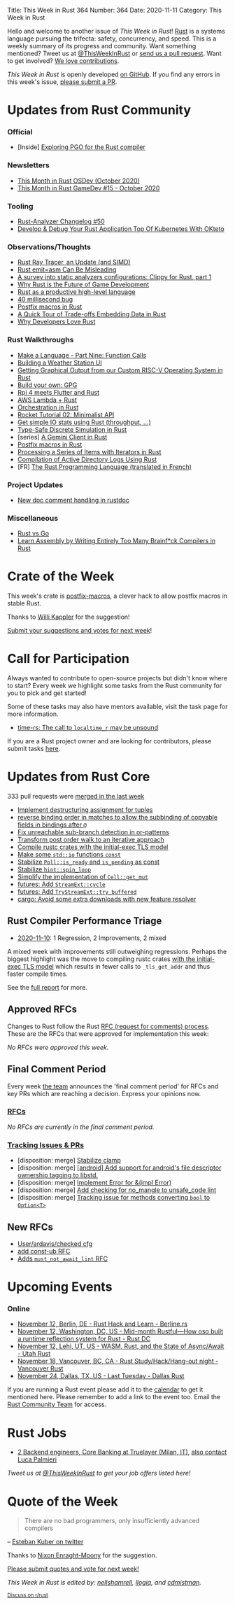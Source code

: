 Title: This Week in Rust 364
Number: 364
Date: 2020-11-11
Category: This Week in Rust

Hello and welcome to another issue of *This Week in Rust*!
[Rust](http://rust-lang.org) is a systems language pursuing the trifecta: safety, concurrency, and speed.
This is a weekly summary of its progress and community.
Want something mentioned? Tweet us at [@ThisWeekInRust](https://twitter.com/ThisWeekInRust) or [send us a pull request](https://github.com/rust-lang/this-week-in-rust).
Want to get involved? [We love contributions](https://github.com/rust-lang/rust/blob/master/CONTRIBUTING.md).

*This Week in Rust* is openly developed [on GitHub](https://github.com/rust-lang/this-week-in-rust).
If you find any errors in this week's issue, [please submit a PR](https://github.com/rust-lang/this-week-in-rust/pulls).

# Updates from Rust Community

### Official
* [Inside] [Exploring PGO for the Rust compiler](https://blog.rust-lang.org/inside-rust/2020/11/11/exploring-pgo-for-the-rust-compiler)

### Newsletters
* [This Month in Rust OSDev (October 2020)](https://rust-osdev.com/this-month/2020-10/)
* [This Month in Rust GameDev #15 - October 2020](https://rust-gamedev.github.io/posts/newsletter-015/)

### Tooling
* [Rust-Analyzer Changelog #50](https://rust-analyzer.github.io/thisweek/2020/11/09/changelog-50.html)
* [Develop & Debug Your Rust Application Top Of Kubernetes With OKteto](https://okteto.com/blog/getting-started-with-okteto-and-rust/)

### Observations/Thoughts
* [Rust Ray Tracer, an Update (and SIMD)](https://siliconsprawl.com/2020/11/06/simd-ray-tracer.html)
* [Rust emit=asm Can Be Misleading](https://siliconsprawl.com/2020/11/09/rust-emit-asm.html)
* [A survey into static analyzers configurations: Clippy for Rust, part 1](https://medium.com/monocodus/a-survey-into-static-analyzers-configurations-clippy-for-rust-part-1-5de50fd9326)
* [Why Rust is the Future of Game Development](https://thefuntastic.com/blog/why-rust-is-the-future-game-dev?)
* [Rust as a productive high-level language](https://omarabid.com/rust-high-level-language)
* [40 millisecond bug](https://vorner.github.io/2020/11/06/40-ms-bug.html)
* [Postfix macros in Rust](https://gist.github.com/est31/8d0465997ea920c5ba917cbbf80a822d)
* [A Quick Tour of Trade-offs Embedding Data in Rust](https://nickb.dev/blog/a-quick-tour-of-trade-offs-embedding-data-in-rust)
* [Why Developers Love Rust](https://ibraheem.ca/posts/why-devs-love-rust)

### Rust Walkthroughs
* [Make a Language - Part Nine: Function Calls](https://arzg.github.io/lang/9/)
* [Building a Weather Station UI](https://blog.kdubovikov.ml/articles/rust/ui/weather-station-ui)
* [Getting Graphical Output from our Custom RISC-V Operating System in Rust](https://blog.stephenmarz.com/2020/11/11/risc-v-os-using-rust-graphics/)
* [Build your own: GPG](https://andrewhalle.github.io/build-your-own/gpg)
* [Rpi 4 meets Flutter and Rust](https://dev.to/charliefoxtrot/rpi-4-meets-flutter-and-rust-23ma)
* [AWS Lambda + Rust](https://dev.to/rad_val_/aws-lambda-rust-292g)
* [Orchestration in Rust](https://dev.to/elasticrash/orchestration-in-rust-549b)
* [Rocket Tutorial 02: Minimalist API](https://dev.to/davidedelpapa/rocket-tutorial-02-minimalist-api-2kl6)
* [Get simple IO stats using Rust (throughput, ...)](https://dev.to/martichou/get-simple-io-stats-using-rust-throughput-47m4)
* [Type-Safe Discrete Simulation in Rust](https://dev.to/elshize/type-safe-discrete-simulation-in-rust-3n7d)
* [series] [A Gemini Client in Rust](https://dev.to/krowemoh/series/9524)
* [Postfix macros in Rust](https://gist.github.com/est31/8d0465997ea920c5ba917cbbf80a822d)
* [Processing a Series of Items with Iterators in Rust](https://blog.knoldus.com/processing-a-series-of-items-with-iterators-in-rust/)
* [Compilation of Active Directory Logs Using Rust](https://blog.knoldus.com/compilation-of-active-directory-logs-using-rust/)
* [FR] [The Rust Programming Language (translated in French)](https://jimskapt.github.io/rust-book-fr/)

### Project Updates
* [New doc comment handling in rustdoc](https://blog.guillaume-gomez.fr/articles/2020-11-11+New+doc+comment+handling+in+rustdoc)

### Miscellaneous
* [Rust vs Go](https://bitfieldconsulting.com/golang/rust-vs-go)
* [Learn Assembly by Writing Entirely Too Many Brainf*ck Compilers in Rust](https://github.com/pretzelhammer/rust-blog/blob/master/posts/too-many-brainfuck-compilers.md)

# Crate of the Week

This week's crate is [postfix-macros](https://github.com/est31/postfix-macros), a clever hack to allow postfix macros in stable Rust.

Thanks to [Willi Kappler](https://users.rust-lang.org/t/crate-of-the-week/2704/841) for the suggestion!

[Submit your suggestions and votes for next week][submit_crate]!

[submit_crate]: https://users.rust-lang.org/t/crate-of-the-week/2704

# Call for Participation

Always wanted to contribute to open-source projects but didn't know where to start?
Every week we highlight some tasks from the Rust community for you to pick and get started!

Some of these tasks may also have mentors available, visit the task page for more information.

* [time-rs: The call to `localtime_r` may be unsound](https://github.com/time-rs/time/issues/293)

If you are a Rust project owner and are looking for contributors, please submit tasks [here][guidelines].

[guidelines]: https://users.rust-lang.org/t/twir-call-for-participation/4821

# Updates from Rust Core

333 pull requests were [merged in the last week][merged]

[merged]: https://github.com/search?q=is%3Apr+org%3Arust-lang+is%3Amerged+merged%3A2020-11-02..2020-11-09

* [Implement destructuring assignment for tuples](https://github.com/rust-lang/rust/pull/78748)
* [reverse binding order in matches to allow the subbinding of copyable fields in bindings after `@`](https://github.com/rust-lang/rust/pull/78638)
* [Fix unreachable sub-branch detection in or-patterns](https://github.com/rust-lang/rust/pull/78167)
* [Transform post order walk to an iterative approach](https://github.com/rust-lang/rust/pull/78607)
* [Compile rustc crates with the initial-exec TLS model](https://github.com/rust-lang/rust/pull/78201)
* [Make some `std::io` functions `const`](https://github.com/rust-lang/rust/pull/78811)
* [Stabilize `Poll::is_ready` and `is_pending` as const](https://github.com/rust-lang/rust/pull/76227)
* [Stabilize `hint::spin_loop`](https://github.com/rust-lang/rust/pull/76097)
* [Simplify the implementation of `Cell::get_mut`](https://github.com/rust-lang/rust/pull/78735)
* [futures: Add `StreamExt::cycle`](https://github.com/rust-lang/futures-rs/pull/2252)
* [futures: Add `TryStreamExt::try_buffered`](https://github.com/rust-lang/futures-rs/pull/2245)
* [cargo: Avoid some extra downloads with new feature resolver](https://github.com/rust-lang/cargo/pull/8823)

## Rust Compiler Performance Triage

* [2020-11-10](https://github.com/rust-lang/rustc-perf/blob/master/triage/2020-11-10.md):
1 Regression, 2 Improvements, 2 mixed

A mixed week with improvements still outweighing regressions. Perhaps the biggest highlight was the move to compiling rustc crates [with the initial-exec TLS model](https://github.com/rust-lang/rust/pull/78201) which results in fewer calls to `_tls_get_addr` and thus faster compile times.

See the [full report](https://github.com/rust-lang/rustc-perf/blob/master/triage/2020-11-10.md) for more.

## Approved RFCs

Changes to Rust follow the Rust [RFC (request for comments) process](https://github.com/rust-lang/rfcs#rust-rfcs). These
are the RFCs that were approved for implementation this week:

*No RFCs were approved this week.*

## Final Comment Period

Every week [the team](https://www.rust-lang.org/team.html) announces the
'final comment period' for RFCs and key PRs which are reaching a
decision. Express your opinions now.

### [RFCs](https://github.com/rust-lang/rfcs/labels/final-comment-period)

*No RFCs are currently in the final comment period.*

### [Tracking Issues & PRs](https://github.com/rust-lang/rust/labels/final-comment-period)
* [disposition: merge] [Stabilize clamp](https://github.com/rust-lang/rust/pull/77872)
* [disposition: merge] [[android] Add support for android's file descriptor ownership tagging to libstd.](https://github.com/rust-lang/rust/pull/74860)
* [disposition: merge] [Implement Error for &(impl Error)](https://github.com/rust-lang/rust/pull/75180)
* [disposition: merge] [Add checking for no_mangle to unsafe_code lint](https://github.com/rust-lang/rust/pull/72209)
* [disposition: merge] [Tracking issue for methods converting `bool` to `Option<T>`](https://github.com/rust-lang/rust/issues/64260)

## New RFCs
* [User/ardavis/checked cfg](https://github.com/rust-lang/rfcs/pull/3013)
* [add const-ub RFC](https://github.com/rust-lang/rfcs/pull/3016)
* [Adds `must_not_await_lint` RFC](https://github.com/rust-lang/rfcs/pull/3014)

# Upcoming Events

### Online
* [November 12, Berlin, DE - Rust Hack and Learn - Berline.rs](https://www.meetup.com/opentechschool-berlin/events/txcprrybcpbqb/)
* [November 12, Washington, DC, US - Mid-month Rustful—How oso built a runtime reflection system for Rust - Rust DC](https://www.meetup.com/RustDC/events/273813659)
* [November 12, Lehi, UT, US - WASM, Rust, and the State of Async/Await - Utah Rust](https://www.meetup.com/utah-rust/events/273757338/)
* [November 18, Vancouver, BC, CA - Rust Study/Hack/Hang-out night - Vancouver Rust](https://www.meetup.com/Vancouver-Rust/events/npqfbsybcpbxb/)
* [November 24, Dallas, TX, US - Last Tuesday - Dallas Rust](https://www.meetup.com/Dallas-Rust/events/jqxqwrybcpbgc/)

If you are running a Rust event please add it to the [calendar] to get
it mentioned here. Please remember to add a link to the event too.
Email the [Rust Community Team][community] for access.

[calendar]: https://www.google.com/calendar/embed?src=apd9vmbc22egenmtu5l6c5jbfc%40group.calendar.google.com
[community]: mailto:community-team@rust-lang.org

# Rust Jobs

* [2 Backend engineers, Core Banking at Truelayer (Milan, IT)](https://apply.workable.com/truelayer/j/BD023B950B), [also contact Luca Palmieri](https://twitter.com/algo_luca/status/1324763252560191490)

*Tweet us at [@ThisWeekInRust](https://twitter.com/ThisWeekInRust) to get your job offers listed here!*
# Quote of the Week

> There are no bad programmers, only insufficiently advanced compilers

– [Esteban Kuber on twitter](https://twitter.com/ekuber/status/1319476290395664384)

Thanks to [Nixon Enraght-Moony](https://users.rust-lang.org/t/twir-quote-of-the-week/328/957) for the suggestion.

[Please submit quotes and vote for next week!](https://users.rust-lang.org/t/twir-quote-of-the-week/328)

*This Week in Rust is edited by: [nellshamrell](https://github.com/nellshamrell), [llogiq](https://github.com/llogiq), and [cdmistman](https://github.com/cdmistman).*

<small>[Discuss on r/rust](https://www.reddit.com/r/rust/comments/jslo80/this_week_in_rust_364/)</small>
